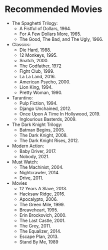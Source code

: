 Recommended Movies
==================

* The Spaghetti Trilogy:
  - A Fistful of Dollars, 1964.
  - For A Few Dollars More, 1965.
  - The Good, The Bad, and The Ugly, 1966.
* Classics: 
  - Die Hard, 1988.
  - 12 Monkeys, 1995.
  - Snatch, 2000.
  - The Godfather, 1972
  - Fight Club, 1999.
  - La La Land, 2016.
  - American Psycho, 2000. 
  - Lion King, 1994.
  - Pretty Woman, 1990.
* Tarantino:
  - Pulp Fiction, 1994.
  - Django Unchained, 2012.
  - Once Upon A Time In Hollywood, 2019.
  - Inglourious Basterds, 2009.
* The Dark Knight Trilogy:
  - Batman Begins, 2005.
  - The Dark Knight, 2008.
  - The Dark Knight Rises, 2012.
* Modern Action:
  - Baby Driver, 2017.
  - Nobody, 2021.
* Must Watch:
  - The Machinist, 2004.
  - Nightcrawler, 2014.
  - Drive, 2011.
* Movies
  - 12 Years A Slave, 2013.
  - Hacksaw Ridge, 2016.
  - Apocalypto, 2006.
  - The Green Mile, 1999.
  - Breaveheart, 1995.
  - Erin Brockovich, 2000.
  - The Last Castle, 2001.
  - The Grey, 2011.
  - The Equalizer, 2014.
  - Escape Plan, 2013.
  - Stand By Me, 1989
